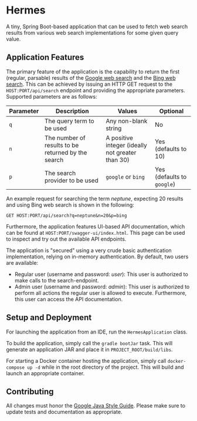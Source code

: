 # Hermes

A tiny, Spring Boot-based application that can be used to fetch web search results from various web search implementations for some given query value.

## Application Features

The primary feature of the application is the capability to return the first (regular, parsable) results of the [Google web search](https://www.google.com/) and the [Bing web search](http://www.bing.com/search). This can be achieved by issuing an HTTP GET request to the `HOST:PORT/api/search` endpoint and providing the appropriate parameters. Supported parameters are as follows:

Parameter|Description|Values|Optional
---|---|---|---
`q`|The query term to be used|Any non-blank string|No
`n`|The number of results to be returned by the search|A positive integer (ideally not greater than 30)|Yes (defaults to 10)
`p`|The search provider to be used|`google` or `bing`|Yes (defaults to `google`)

An example request for searching the term *neptune*, expecting 20 results and using Bing web search is shown in the following:

```
GET HOST:PORT/api/search?q=neptune&n=20&p=bing
```

Furthermore, the application features UI-based API documentation, which can be found at `HOST:PORT/swagger-ui/index.html`. This page can be used to inspect and try out the available API endpoints.

The application is "secured" using a very crude basic authentication implementation, relying on in-memory authentication. By default, two users are available:

- Regular user (username and password: *user*): This user is authorized to make calls to the search-endpoint.
- Admin user (username and password: *admin*): This user is authorized to perform all actions the regular user is allowed to execute. Furthermore, this user can access the API documentation.

## Setup and Deployment

For launching the application from an IDE, run the `HermesApplication` class.

To build the application, simply call the `gradle bootJar` task. This will generate an application JAR and place it in `PROJECT_ROOT/build/libs`.

For starting a Docker container hosting the application, simply call `docker-compose up -d` while in the root directory of the project. This will build and launch an appropriate container.

## Contributing

All changes must honor the [Google Java Style Guide](https://google.github.io/styleguide/javaguide.html). Please make sure to update tests and documentation as appropriate.